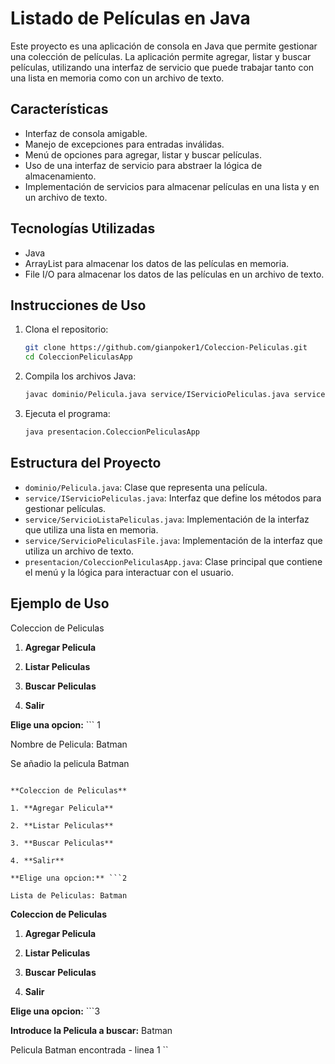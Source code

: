 # Listado de Películas en Java

Este proyecto es una aplicación de consola en Java que permite gestionar una colección de películas. La aplicación permite agregar, listar y buscar películas, utilizando una interfaz de servicio que puede trabajar tanto con una lista en memoria como con un archivo de texto.

## Características

- Interfaz de consola amigable.
- Manejo de excepciones para entradas inválidas.
- Menú de opciones para agregar, listar y buscar películas.
- Uso de una interfaz de servicio para abstraer la lógica de almacenamiento.
- Implementación de servicios para almacenar películas en una lista y en un archivo de texto.

## Tecnologías Utilizadas

- Java
- ArrayList para almacenar los datos de las películas en memoria.
- File I/O para almacenar los datos de las películas en un archivo de texto.

## Instrucciones de Uso

1. Clona el repositorio:

    ```bash
    git clone https://github.com/gianpoker1/Coleccion-Peliculas.git
    cd ColeccionPeliculasApp
    ```

2. Compila los archivos Java:

    ```bash
    javac dominio/Pelicula.java service/IServicioPeliculas.java service/ServicioListaPeliculas.java service/ServicioPeliculasFile.java presentacion/ColeccionPeliculasApp.java
    ```

3. Ejecuta el programa:

    ```bash
    java presentacion.ColeccionPeliculasApp
    ```

## Estructura del Proyecto

- `dominio/Pelicula.java`: Clase que representa una película.
- `service/IServicioPeliculas.java`: Interfaz que define los métodos para gestionar películas.
- `service/ServicioListaPeliculas.java`: Implementación de la interfaz que utiliza una lista en memoria.
- `service/ServicioPeliculasFile.java`: Implementación de la interfaz que utiliza un archivo de texto.
- `presentacion/ColeccionPeliculasApp.java`: Clase principal que contiene el menú y la lógica para interactuar con el usuario.

## Ejemplo de Uso

Coleccion de Peliculas

1. **Agregar Pelicula**
   
2. **Listar Peliculas**
   
3. **Buscar Peliculas**
   
4. **Salir**

**Elige una opcion:** ``` 1 

Nombre de Pelicula: Batman 

Se añadio la pelicula Batman

```

**Coleccion de Peliculas**

1. **Agregar Pelicula**
   
2. **Listar Peliculas**
   
3. **Buscar Peliculas**
   
4. **Salir**

**Elige una opcion:** ```2 

Lista de Peliculas: Batman
```

**Coleccion de Peliculas**

1. **Agregar Pelicula**
   
2. **Listar Peliculas**
   
3. **Buscar Peliculas**
   
4. **Salir**

**Elige una opcion:** ```3 

**Introduce la Pelicula a buscar:** Batman 

Pelicula Batman encontrada - linea 1 ``
